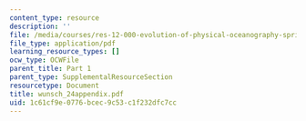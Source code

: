 ```yaml
---
content_type: resource
description: ''
file: /media/courses/res-12-000-evolution-of-physical-oceanography-spring-2007/1c61cf9e0776bcec9c53c1f232dfc7cc_wunsch_24appendix.pdf
file_type: application/pdf
learning_resource_types: []
ocw_type: OCWFile
parent_title: Part 1
parent_type: SupplementalResourceSection
resourcetype: Document
title: wunsch_24appendix.pdf
uid: 1c61cf9e-0776-bcec-9c53-c1f232dfc7cc
---
```

